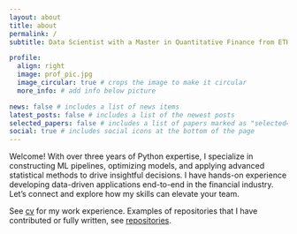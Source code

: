 ```yaml
---
layout: about
title: about
permalink: /
subtitle: Data Scientist with a Master in Quantitative Finance from ETH Zurich

profile:
  align: right
  image: prof_pic.jpg
  image_circular: true # crops the image to make it circular
  more_info: # add info below picture

news: false # includes a list of news items
latest_posts: false # includes a list of the newest posts
selected_papers: false # includes a list of papers marked as "selected={true}"
social: true # includes social icons at the bottom of the page
---
```


Welcome! With over three years of Python expertise, I specialize in constructing ML pipelines, optimizing models, and applying advanced statistical methods to drive insightful decisions. I have hands-on experience developing data-driven applications end-to-end in the financial industry. Let’s connect and explore how my skills can elevate your team.

See [cv](/cv/) for my work experience. Examples of repositories that I have contributed or fully written, see [repositories](/repositories/).
